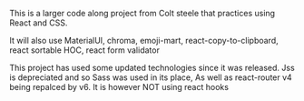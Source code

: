 This is a larger code along project from Colt steele that practices using React and CSS.

It will also use MaterialUI, chroma, emoji-mart, react-copy-to-clipboard, react sortable HOC, react form validator

This project has used some updated technologies since it was released. Jss is depreciated and so Sass was used in its place, As well as react-router v4 being repalced by v6. It is however NOT using react hooks